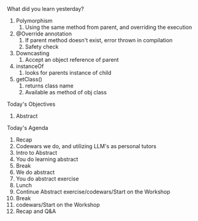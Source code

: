 What did you learn yesterday?

1. Polymorphism
   1. Using the same method from parent, and overriding the execution
2. @Override annotation
   1. If parent method doesn't exist, error thrown in compilation
   2. Safety check
3. Downcasting
   1. Accept an object reference of parent
4. instanceOf 
   1. looks for parents instance of child
5. getClass()
   1. returns class name
   2. Available as method of obj class


Today's Objectives

1. Abstract

Today's Agenda

1. Recap
2. Codewars we do, and utilizing LLM's as personal tutors
3. Intro to Abstract
4. You do learning abstract
5. Break
6. We do abstract
7. You do abstract exercise
8. Lunch
9. Continue Abstract exercise/codewars/Start on the Workshop
10. Break
11. codewars/Start on the Workshop
12. Recap and Q&A